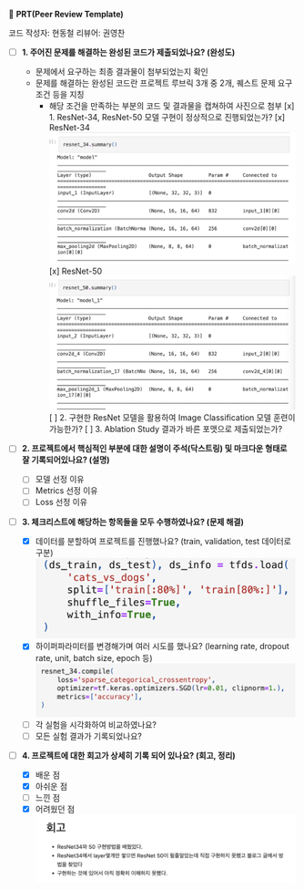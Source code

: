 🔑 **PRT(Peer Review Template)**

코드 작성자: 현동철
리뷰어: 권영찬

- [ ]  **1. 주어진 문제를 해결하는 완성된 코드가 제출되었나요? (완성도)**
    - 문제에서 요구하는 최종 결과물이 첨부되었는지 확인
    - 문제를 해결하는 완성된 코드란 프로젝트 루브릭 3개 중 2개, 
    퀘스트 문제 요구조건 등을 지칭
        - 해당 조건을 만족하는 부분의 코드 및 결과물을 캡쳐하여 사진으로 첨부
    [x] 1. ResNet-34, ResNet-50 모델 구현이 정상적으로 진행되었는가?
        [x] ResNet-34  
            ![alt text](./reviewimg/image.png)
        [x] ResNet-50
            ![alt text](./reviewimg/image-1.png)
    [ ] 2. 구현한 ResNet 모델을 활용하여 Image Classification 모델 훈련이 가능한가?
    [ ] 3. Ablation Study 결과가 바른 포맷으로 제출되었는가?

- [ ]  **2. 프로젝트에서 핵심적인 부분에 대한 설명이 주석(닥스트링) 및 마크다운 형태로 잘 기록되어있나요? (설명)**
    - [ ]  모델 선정 이유
    - [ ]  Metrics 선정 이유
    - [ ]  Loss 선정 이유

- [ ]  **3. 체크리스트에 해당하는 항목들을 모두 수행하였나요? (문제 해결)**
    - [x]  데이터를 분할하여 프로젝트를 진행했나요? (train, validation, test 데이터로 구분)
        ![alt text](./reviewimg/image-3.png)
    - [x]  하이퍼파라미터를 변경해가며 여러 시도를 했나요? (learning rate, dropout rate, unit, batch size, epoch 등)
        ![alt text](./reviewimg/image-4.png)
    - [ ]  각 실험을 시각화하여 비교하였나요?
    - [ ]  모든 실험 결과가 기록되었나요?

- [ ]  **4. 프로젝트에 대한 회고가 상세히 기록 되어 있나요? (회고, 정리)**
    - [x]  배운 점
    - [x]  아쉬운 점
    - [ ]  느낀 점
    - [x]  어려웠던 점
    ![alt text](./reviewimg/image-2.png)
